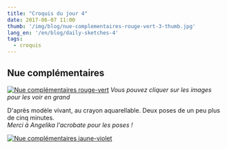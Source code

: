 ```yaml
---
title: "Croquis du jour 4"
date: 2017-06-07 11:00
thumb: '/img/blog/nue-complementaires-rouge-vert-3-thumb.jpg'
lang_en: '/en/blog/daily-sketches-4'
tags:
  - croquis
---
```


## Nue complémentaires

[![Nue complémentaires rouge-vert](/img/blog/nue-complementaires-rouge-vert-3-thumb.jpg)](/img/blog/nue-complementaires-rouge-vert-3.jpg)
*Vous pouvez cliquer sur les images pour les voir en grand*

D'après modèle vivant, au crayon aquarellable. Deux poses de un peu plus de cinq minutes.   
*Merci à Angelika l'acrobate pour les poses !*

[![Nue complémentaires jaune-violet](/img/blog/nue-complementaires-jaune-violet-3-thumb.jpg)](/img/blog/nue-complementaires-jaune-violet-3.jpg)
